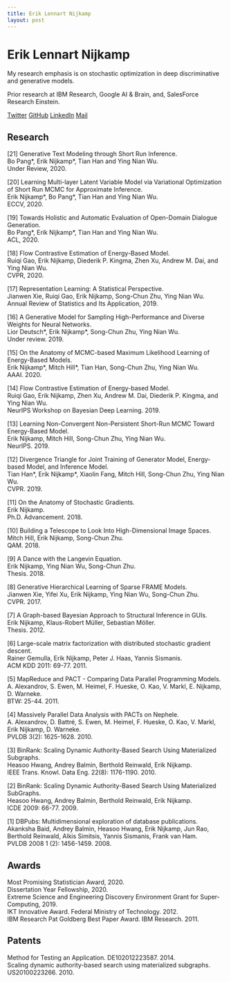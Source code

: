 ```yaml
---
title: Erik Lennart Nijkamp
layout: post
---
```


# Erik Lennart Nijkamp

My research emphasis is on stochastic optimization in deep discriminative and generative models.

Prior research at IBM Research, Google AI & Brain, and, SalesForce Research Einstein.

[Twitter](https://twitter.com/erik_nijkamp) [GitHub](https://github.com/enijkamp)  [LinkedIn](https://www.linkedin.com/in/enijkamp/) [Mail](mailto:erik.nijkamp@gmail.com)

## Research

[21]
Generative Text Modeling through Short Run Inference.<br />
Bo Pang*, Erik Nijkamp*, Tian Han and Ying Nian Wu.<br /> 
Under Review, 2020.

[20]
Learning Multi-layer Latent Variable Model via Variational Optimization of Short Run MCMC for Approximate Inference.<br />
Erik Nijkamp*, Bo Pang*, Tian Han and Ying Nian Wu.<br />
ECCV, 2020.

[19]
Towards Holistic and Automatic Evaluation of Open-Domain Dialogue Generation.<br />
Bo Pang*, Erik Nijkamp*, Tian Han and Ying Nian Wu.<br />
ACL, 2020.

[18]
Flow Contrastive Estimation of Energy-Based Model.<br />
Ruiqi Gao, Erik Nijkamp, Diederik P. Kingma, Zhen Xu, Andrew M. Dai, and Ying Nian Wu.<br />
CVPR, 2020.

[17]
Representation Learning: A Statistical Perspective.<br />
Jianwen Xie, Ruiqi Gao, Erik Nijkamp, Song-Chun Zhu, Ying Nian Wu.<br />
Annual Review of Statistics and Its Application, 2019. 

[16] 
A Generative Model for Sampling High-Performance and Diverse Weights for Neural Networks.<br />
Lior Deutsch\*, Erik Nijkamp\*, Song-Chun Zhu, Ying Nian Wu.<br />
Under review. 2019.

[15]
On the Anatomy of MCMC-based Maximum Likelihood Learning of Energy-Based Models.<br />
Erik Nijkamp\*, Mitch Hill\*, Tian Han, Song-Chun Zhu, Ying Nian Wu.<br />
AAAI. 2020.

[14]
Flow Contrastive Estimation of Energy-based Model.<br />
Ruiqi Gao, Erik Nijkamp, Zhen Xu, Andrew M. Dai, Diederik P. Kingma, and Ying Nian Wu.<br />
NeurIPS Workshop on Bayesian Deep Learning. 2019.

[13]
Learning Non-Convergent Non-Persistent Short-Run MCMC Toward Energy-Based Model.<br />
Erik Nijkamp, Mitch Hill, Song-Chun Zhu, Ying Nian Wu.<br />
NeurIPS. 2019.

[12] 
Divergence Triangle for Joint Training of Generator Model, Energy-based Model, and Inference Model.<br />
Tian Han\*, Erik Nijkamp\*, Xiaolin Fang, Mitch Hill, Song-Chun Zhu, Ying Nian Wu.<br />
CVPR. 2019.

[11] On the Anatomy of Stochastic Gradients.<br />
Erik Nijkamp.<br />
Ph.D. Advancement. 2018.

[10] Building a Telescope to Look Into High-Dimensional Image Spaces.<br />
Mitch Hill, Erik Nijkamp, Song-Chun Zhu.<br />
QAM. 2018.

[9] A Dance with the Langevin Equation.<br />
Erik Nijkamp, Ying Nian Wu, Song-Chun Zhu.<br />
Thesis. 2018.

[8] Generative Hierarchical Learning of Sparse FRAME Models.<br />
Jianwen Xie, Yifei Xu, Erik Nijkamp, Ying Nian Wu, Song-Chun Zhu.<br />
CVPR. 2017.

[7] A Graph-based Bayesian Approach to Structural Inference in GUIs.<br />
Erik Nijkamp, Klaus-Robert Müller, Sebastian Möller.<br />
Thesis. 2012.

[6] Large-scale matrix factorization with distributed stochastic gradient descent.<br />
Rainer Gemulla, Erik Nijkamp, Peter J. Haas, Yannis Sismanis.<br />
ACM KDD 2011: 69-77. 2011.

[5] MapReduce and PACT - Comparing Data Parallel Programming Models.<br />
A. Alexandrov, S. Ewen, M. Heimel, F. Hueske, O. Kao, V. Markl, E. Nijkamp, D. Warneke.<br />
BTW: 25-44. 2011.

[4] Massively Parallel Data Analysis with PACTs on Nephele.<br />
A. Alexandrov, D. Battré, S. Ewen, M. Heimel, F. Hueske, O. Kao, V. Markl, Erik Nijkamp, D. Warneke.<br />
PVLDB 3(2): 1625-1628. 2010.

[3] BinRank: Scaling Dynamic Authority-Based Search Using Materialized Subgraphs.<br />
Heasoo Hwang, Andrey Balmin, Berthold Reinwald, Erik Nijkamp.<br />
IEEE Trans. Knowl. Data Eng. 22(8): 1176-1190. 2010.

[2] BinRank: Scaling Dynamic Authority-Based Search Using Materialized SubGraphs.<br />
Heasoo Hwang, Andrey Balmin, Berthold Reinwald, Erik Nijkamp.<br />
ICDE 2009: 66-77. 2009.

[1] DBPubs: Multidimensional exploration of database publications.<br />
Akanksha Baid, Andrey Balmin, Heasoo Hwang, Erik Nijkamp, Jun Rao, Berthold Reinwald, Alkis Simitsis, Yannis Sismanis, Frank van Ham.<br />
PVLDB 2008 1 (2): 1456-1459. 2008.

## Awards
Most Promising Statistician Award, 2020.<br />
Dissertation Year Fellowship, 2020.<br />
Extreme Science and Engineering Discovery Environment Grant for Super-Computing, 2019.<br />
IKT Innovative Award. Federal Ministry of Technology. 2012.<br />
IBM Research Pat Goldberg Best Paper Award. IBM Research. 2011.<br />

## Patents
Method for Testing an Application. DE102012223587. 2014.<br />
Scaling dynamic authority-based search using materialized subgraphs. US20100223266. 2010.<br />
